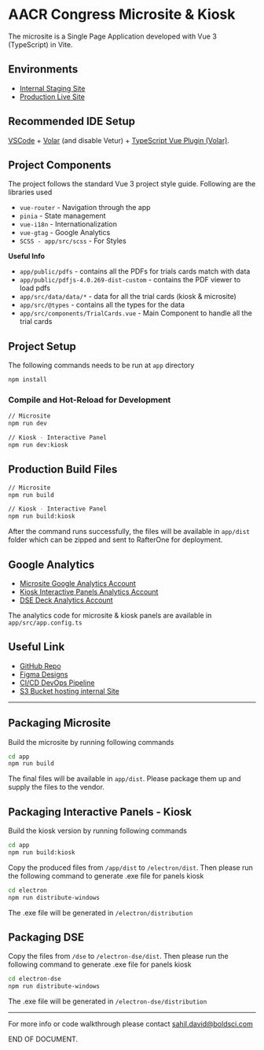 # AACR Congress Microsite & Kiosk

The microsite is a Single Page Application developed with Vue 3 (TypeScript) in Vite.

## Environments

-   [Internal Staging Site](https://aacr-congress.dev.tech.colabglo.com/#/)
-   [Production Live Site](https://regeneronmacontentcongress.com/s/)

## Recommended IDE Setup

[VSCode](https://code.visualstudio.com/) + [Volar](https://marketplace.visualstudio.com/items?itemName=Vue.volar) (and disable Vetur) + [TypeScript Vue Plugin (Volar)](https://marketplace.visualstudio.com/items?itemName=Vue.vscode-typescript-vue-plugin).

## Project Components

The project follows the standard Vue 3 project style guide. Following are the libraries used

-   `vue-router` - Navigation through the app
-   `pinia` - State management
-   `vue-i18n` - Internationalization
-   `vue-gtag` - Google Analytics
-   `SCSS - app/src/scss` - For Styles

**Useful Info**

-   `app/public/pdfs` - contains all the PDFs for trials cards match with data
-   `app/public/pdfjs-4.0.269-dist-custom` - contains the PDF viewer to load pdfs
-   `app/src/data/data/*` - data for all the trial cards (kiosk & microsite)
-   `app/src/@types` - contains all the types for the data
-   `app/src/components/TrialCards.vue` - Main Component to handle all the trial cards

## Project Setup

The following commands needs to be run at `app` directory

```sh
npm install
```

### Compile and Hot-Reload for Development

```sh
// Microsite
npm run dev

// Kiosk - Interactive Panel
npm run dev:kiosk
```

## Production Build Files

```sh
// Microsite
npm run build

// Kiosk - Interactive Panel
npm run build:kiosk
```

After the command runs successfully, the files will be available in `app/dist` folder which can be zipped and sent to RafterOne for deployment.

## Google Analytics

-   [Microsite Google Analytics Account](https://analytics.google.com/analytics/web/?authuser=4#/p428656037/reports/intelligenthome)
-   [Kiosk Interactive Panels Analytics Account](https://analytics.google.com/analytics/web/?authuser=4#/p429504844/reports/intelligenthome)
-   [DSE Deck Analytics Account](https://analytics.google.com/analytics/web/?authuser=4#/p429748703/reports/intelligenthome)

The analytics code for microsite & kiosk panels are available in `app/src/app.config.ts`

## Useful Link

-   [GitHub Repo](https://github.com/BOLDSCIENCE/regeneron-aacr-congress-2024)
-   [Figma Designs](https://www.figma.com/file/8urDuT4PAc1mmDF7ZlNm0Y/REGN-AACR-Microsite-2024?type=design&node-id=2862-29504&mode=design&t=hVF5cS9CL3D6asNq-0)
-   [CI/CD DevOps Pipeline](https://us-east-1.console.aws.amazon.com/codesuite/codepipeline/pipelines/aacr-congress-boldscience-dev/view?region=us-east-1)
-   [S3 Bucket hosting internal Site](https://s3.console.aws.amazon.com/s3/buckets/aacr-congress-boldscience-dev-app?region=us-east-1&bucketType=general&tab=objects)

---

## Packaging Microsite

Build the microsite by running following commands

```sh
cd app
npm run build
```

The final files will be available in `app/dist`. Please package them up and supply the files to the vendor.

## Packaging Interactive Panels - Kiosk

Build the kiosk version by running following commands

```sh
cd app
npm run build:kiosk
```

Copy the produced files from `/app/dist` to `/electron/dist`. Then please run the following command to generate .exe file for panels kiosk

```sh
cd electron
npm run distribute-windows
```

The .exe file will be generated in `/electron/distribution`

## Packaging DSE

Copy the files from `/dse` to `/electron-dse/dist`. Then please run the following command to generate .exe file for panels kiosk

```sh
cd electron-dse
npm run distribute-windows
```

The .exe file will be generated in `/electron-dse/distribution`

---

For more info or code walkthrough please contact sahil.david@boldsci.com

END OF DOCUMENT.
